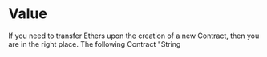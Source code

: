 # Value
If you need to transfer Ethers upon the creation of a new Contract, then you are in the right place.
The following Contract "String
<!--stackedit_data:
eyJoaXN0b3J5IjpbLTExNzU3NzI0NDFdfQ==
-->